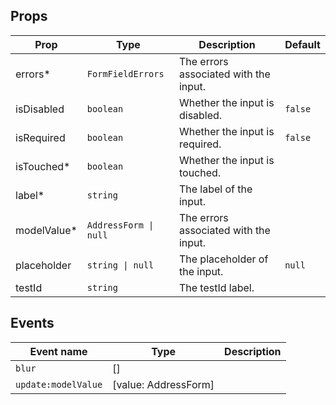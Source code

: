 <!-- This file is automatically generated, do not edit manually. -->

<script setup>
import FormAddressAutocompletePlayground from './FormAddressAutocompletePlayground.vue'
</script>

<FormAddressAutocompletePlayground />

## Props

| Prop | Type | Description | Default |
| ---- | ---- | ----------- | ------- |
| errors* | `FormFieldErrors` | The errors associated with the input. |  |
| isDisabled | `boolean` | Whether the input is disabled. | `false` |
| isRequired | `boolean` | Whether the input is required. | `false` |
| isTouched* | `boolean` | Whether the input is touched. |  |
| label* | `string` | The label of the input. |  |
| modelValue* | `AddressForm \| null` | The errors associated with the input. |  |
| placeholder | `string \| null` | The placeholder of the input. | `null` |
| testId | `string` | The testId label. |  |


## Events

| Event name | Type | Description |
| ---------- | ---- | ----------- |
| `blur` | [] |  |
| `update:modelValue` | [value: AddressForm] |  |

